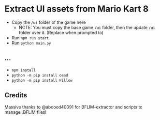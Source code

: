 # Extract UI assets from Mario Kart 8

- Copy the `/ui` folder of the game here
  - NOTE: You must copy the base game `/ui` folder, then the update `/ui` folder over it. (Replace when prompted to)
- Run `npm run start`
- Run `python main.py`

## ...

- `npm install`
- `python -m pip install oead`
- `python -m pip install Pillow`

## Credits

Massive thanks to @aboood40091 for BFLIM-extractor and scripts to manage .BFLIM files!
